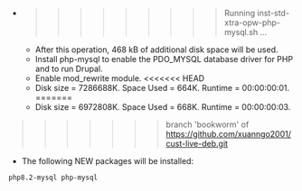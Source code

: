 * >>>>>>>>> Running inst-std-xtra-opw-php-mysql.sh ...
  * After this operation, 468 kB of additional disk space will be used.
  * Install php-mysql to enable the PDO_MYSQL database driver for PHP and to run Drupal.
  * Enable mod_rewrite module.
<<<<<<< HEAD
  * Disk size = 7286688K. Space Used = 664K. Runtime = 00:00:00:01.
=======
  * Disk size = 6972808K. Space Used = 668K. Runtime = 00:00:00:03.
>>>>>>> branch 'bookworm' of https://github.com/xuanngo2001/cust-live-deb.git
  * The following NEW packages will be installed:
  ```bash
php8.2-mysql php-mysql
  ```
